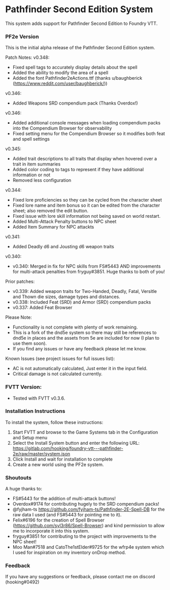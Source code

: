 # Pathfinder Second Edition System

This system adds support for Pathfinder Second Edition to Foundry VTT.

### PF2e Version
This is the initial alpha release of the Pathfinder Second Edition system.

Patch Notes:
v0.348:
*  Fixed spell tags to accurately display details about the spell
*  Added the ability to modify the area of a spell
*  Added the font Pathfinder2eActions.ttf (thanks u/baughberick (https://www.reddit.com/user/baughberick/))


v0.346:
*  Added Weapons SRD compendium pack (Thanks Overdox!)


v0.346:
*  Added additional console messages when loading compendium packs into the Compendium Browser for observability
*  Fixed setting menu for the Compendium Browser so it modifies both feat and spell settings


v0.345:
*  Added trait descriptions to all traits that display when hovered over a trait in item summaries
*  Added color coding to tags to represent if they have additional information or not
*  Removed less configuration

v0.344: 
* Fixed lore proficiencies so they can be cycled from the character sheet 
* Fixed lore name and item bonus so it can be edited from the character sheet; also removed the edit button. 
* Fixed issue with lore skill information not being saved on world restart. 
* Added Multi-Attack Penalty buttons to NPC sheet
* Added Item Summary for NPC attackts

v0.341:
* Added Deadly d6 and Jousting d6 weapon traits 

v0.340:
* v0.340: Merged in fix for NPC skills from FS#5443 AND improvements for multi-attack penalties from fryguy#3851. Huge thanks to both of you!

Prior patches:
* v0.339: Added weapon traits for Two-Handed, Deadly, Fatal, Versitle and Thown die sizes, damage types and distances.
* v0.338: Included Feat (SRD) and Armor (SRD) compendium packs 
* v0.337: Added Feat Browser

Please Note:
- Functionality is not complete with plenty of work remaining. 
- This is a fork of the dnd5e system so there may still be references to dnd5e in places and the assets from 5e are included for now (I plan to use them soon).
- If you find any issues or have any feedback please let me know.

Known Issues (see project issues for full issues list):
- AC is not automatically calculated, Just enter it in the input field.
- Critical damage is not calculated currently.

### FVTT Version:
- Tested with FVTT v0.3.6.

### Installation Instructions

To install the system, follow these instructions:

1. Start FVTT and browse to the Game Systems tab in the Configuration and Setup menu
2. Select the Install System button and enter the following URL: https://gitlab.com/hooking/foundry-vtt---pathfinder-2e/raw/master/system.json
3. Click Install and wait for installation to complete
4. Create a new world using the PF2e system.

### Shoutouts

A huge thanks to:
- FS#5443 for the addition of multi-attack buttons!
- Overdox#9174 for contributing hugely to the SRD compendium packs!
- @fyjham-ts https://github.com/fyjham-ts/Pathfinder-2E-Spell-DB for the raw data I used (and FS#5443 for pointing me to it).
- Felix#6196 for the creation of Spell Browser (https://github.com/syl3r86/Spell-Browser) and kind permission to allow me to incorporate it into this system.
- fryguy#3851 for contributing to the project with improvements to the NPC sheet!
- Moo Man#7518  and CatoThe1stElder#9725 for the wfrp4e system which I used for inspiration on my inventory onDrop method.

### Feedback

If you have any suggestions or feedback, please contact me on discord (hooking#0492)